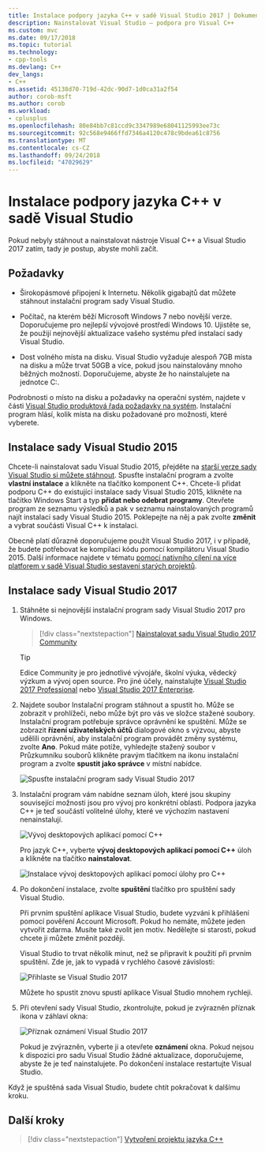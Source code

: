 ```yaml
---
title: Instalace podpory jazyka C++ v sadě Visual Studio 2017 | Dokumentace Microsoftu
description: Nainstalovat Visual Studio – podpora pro Visual C++
ms.custom: mvc
ms.date: 09/17/2018
ms.topic: tutorial
ms.technology:
- cpp-tools
ms.devlang: C++
dev_langs:
- C++
ms.assetid: 45138d70-719d-42dc-90d7-1d0ca31a2f54
author: corob-msft
ms.author: corob
ms.workload:
- cplusplus
ms.openlocfilehash: 80e84bb7c81ccd9c3347989e68041125993ee73c
ms.sourcegitcommit: 92c568e9466ffd7346a4120c478c9bdea61c8756
ms.translationtype: MT
ms.contentlocale: cs-CZ
ms.lasthandoff: 09/24/2018
ms.locfileid: "47029629"
---
```

# <a name="install-c-support-in-visual-studio"></a>Instalace podpory jazyka C++ v sadě Visual Studio

Pokud nebyly stáhnout a nainstalovat nástroje Visual C++ a Visual Studio 2017 zatím, tady je postup, abyste mohli začít.

## <a name="prerequisites"></a>Požadavky

- Širokopásmové připojení k Internetu. Několik gigabajtů dat můžete stáhnout instalační program sady Visual Studio.

- Počítač, na kterém běží Microsoft Windows 7 nebo novější verze. Doporučujeme pro nejlepší vývojové prostředí Windows 10. Ujistěte se, že použijí nejnovější aktualizace vašeho systému před instalací sady Visual Studio.

- Dost volného místa na disku. Visual Studio vyžaduje alespoň 7GB místa na disku a může trvat 50GB a více, pokud jsou nainstalovány mnoho běžných možností. Doporučujeme, abyste že ho nainstalujete na jednotce C:.

Podrobnosti o místo na disku a požadavky na operační systém, najdete v části [Visual Studio produktová řada požadavky na systém](/visualstudio/productinfo/vs2017-system-requirements-vs). Instalační program hlásí, kolik místa na disku požadované pro možnosti, které vyberete.

## <a name="visual-studio-2015-installation"></a>Instalace sady Visual Studio 2015

Chcete-li nainstalovat sadu Visual Studio 2015, přejděte na [starší verze sady Visual Studio si můžete stáhnout](https://www.visualstudio.com/vs/older-downloads/). Spusťte instalační program a zvolte **vlastní instalace** a klikněte na tlačítko komponent C++. Chcete-li přidat podporu C++ do existující instalace sady Visual Studio 2015, klikněte na tlačítko Windows Start a typ **přidat nebo odebrat programy**. Otevřete program ze seznamu výsledků a pak v seznamu nainstalovaných programů najít instalaci sady Visual Studio 2015. Poklepejte na něj a pak zvolte **změnit** a vybrat součásti Visual C++ k instalaci.

Obecně platí důrazně doporučujeme použít Visual Studio 2017, i v případě, že budete potřebovat ke kompilaci kódu pomocí kompilátoru Visual Studio 2015. Další informace najdete v tématu [pomocí nativního cílení na více platforem v sadě Visual Studio sestavení starých projektů](../porting/use-native-multi-targeting.md).

## <a name="visual-studio-2017-installation"></a>Instalace sady Visual Studio 2017

1. Stáhněte si nejnovější instalační program sady Visual Studio 2017 pro Windows.

   > [!div class="nextstepaction"]
   > [Nainstalovat sadu Visual Studio 2017 Community](https://visualstudio.microsoft.com/downloads/?utm_medium=microsoft&utm_source=docs.microsoft.com&utm_campaign=button+cta&utm_content=download+vs2017)

   >[!Tip]
   > Edice Community je pro jednotlivé vývojáře, školní výuka, vědecký výzkum a vývoj open source. Pro jiné účely, nainstalujte [Visual Studio 2017 Professional](https://visualstudio.microsoft.com/downloads/?utm_medium=microsoft&utm_source=docs.microsoft.com&utm_campaign=button+cta&utm_content=download+vs2017) nebo [Visual Studio 2017 Enterprise](https://visualstudio.microsoft.com/downloads/?utm_medium=microsoft&utm_source=docs.microsoft.com&utm_campaign=button+cta&utm_content=download+vs2017).

1. Najdete soubor Instalační program stáhnout a spustit ho. Může se zobrazit v prohlížeči, nebo může být pro vás ve složce stažené soubory. Instalační program potřebuje správce oprávnění ke spuštění. Může se zobrazit **řízení uživatelských účtů** dialogové okno s výzvou, abyste udělili oprávnění, aby instalační program provádět změny systému, zvolte **Ano**. Pokud máte potíže, vyhledejte stažený soubor v Průzkumníku souborů klikněte pravým tlačítkem na ikonu instalační program a zvolte **spustit jako správce** v místní nabídce.

   ![Spusťte instalační program sady Visual Studio 2017](../build/media/vscpp-concierge-run-installer.gif "spusťte instalační program sady Visual Studio")

1. Instalační program vám nabídne seznam úloh, které jsou skupiny související možnosti jsou pro vývoj pro konkrétní oblasti. Podpora jazyka C++ je teď součástí volitelné úlohy, které ve výchozím nastavení nenainstalují.

   ![Vývoj desktopových aplikací pomocí C++](../build/media/desktop-development-with-cpp.png "vývoj desktopových aplikací pomocí C++")

   Pro jazyk C++, vyberte **vývoj desktopových aplikací pomocí C++** úloh a klikněte na tlačítko **nainstalovat**.

   ![Instalace vývoj desktopových aplikací pomocí úlohy pro C++](../build/media/vscpp-concierge-choose-workload.gif "instalace vývoj desktopových aplikací pomocí úlohy pro C++")

1. Po dokončení instalace, zvolte **spuštění** tlačítko pro spuštění sady Visual Studio.

   Při prvním spuštění aplikace Visual Studio, budete vyzváni k přihlášení pomocí pověření Account Microsoft. Pokud ho nemáte, můžete jeden vytvořit zdarma. Musíte také zvolit jen motiv. Nedělejte si starosti, pokud chcete ji můžete změnit později.

   Visual Studio to trvat několik minut, než se připravit k použití při prvním spuštění. Zde je, jak to vypadá v rychlého časové závislosti:

   ![Přihlaste se Visual Studio 2017](../build/media/vscpp-quickstart-first-run.gif "přihlášení Visual Studio 2017")

   Můžete ho spustit znovu spustí aplikace Visual Studio mnohem rychleji.

1. Při otevření sady Visual Studio, zkontrolujte, pokud je zvýrazněn příznak ikona v záhlaví okna:

   ![Příznak oznámení Visual Studio 2017](../build/media/vscpp-first-start-page-flag.png "příznaku oznámení v sadě Visual Studio 2017")

   Pokud je zvýrazněn, vyberte ji a otevřete **oznámení** okna. Pokud nejsou k dispozici pro sadu Visual Studio žádné aktualizace, doporučujeme, abyste že je teď nainstalujete. Po dokončení instalace restartujte Visual Studio.

Když je spuštěná sada Visual Studio, budete chtít pokračovat k dalšímu kroku.

## <a name="next-steps"></a>Další kroky

> [!div class="nextstepaction"]
> [Vytvoření projektu jazyka C++](vscpp-step-1-create.md)

<iframe src="" height="0" width="0" frameborder="0" name="frameTarget" />
